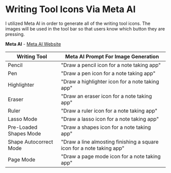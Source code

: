 # Writing Tool Icons Via Meta AI
I utilized Meta AI in order to generate all of the writing tool icons. The images will be used in the tool bar so that users know which button
they are pressing. 

**Meta AI** - [Meta AI Website](https://www.meta.ai/)

| Writing Tool | Meta AI Prompt For Image Generation |
| ----------- | ----------- |
| Pencil | "Draw a pencil icon for a note taking app" |
| Pen | "Draw a pen icon for a note taking app" |
| Highlighter | "Draw a highlighter icon for a note taking app" |
| Eraser | "Draw an eraser icon for a note taking app" |
| Ruler | "Draw a ruler icon for a note taking app" |
| Lasso Mode | "Draw a lasso icon for a note taking app" |
| Pre-Loaded Shapes Mode | "Draw a shapes icon for a note taking app" |
| Shape Autocorrect Mode | "Draw a line almosting finishing a square icon for a note taking app" |
| Page Mode | "Draw a page mode icon for a note taking app" |
